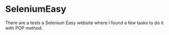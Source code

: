 # SeleniumEasy
There are a tests a Selenium Easy website where I found a few tasks to do it with POP method.
